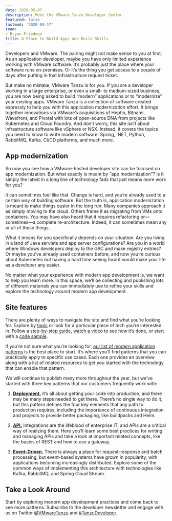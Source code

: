 ```yaml
---
date: 2020-05-07
description: Meet the VMware Tanzu Developer Center.
featured: false
lastmod: '2020-09-17'
team:
- Bryan Friedman
title: A Place to Build Apps and Build Skills
---
```


Developers and VMware. The pairing might not make sense to you at first. As an application developer, maybe you have only limited experience working with VMware software. It’s probably just the place where your software runs on-premises. Or it’s the thing you get access to a couple of days after putting in that infrastructure request ticket.

But make no mistake, VMware Tanzu is for you. If you are a developer working in a large enterprise, or even a small- to medium-sized business, you are now being asked to build “modern” applications or to “modernize” your existing apps. VMware Tanzu is a collection of software created expressly to help you with this application modernization effort. It brings together innovations via VMware’s acquisitions of Heptio, Bitnami, Wavefront, and Pivotal with lots of open-source DNA from projects like Kubernetes and Cloud Foundry. And don’t worry, this site isn’t about infrastructure software like vSphere or NSX. Instead, it covers the topics you need to know to write modern software: Spring, .NET, Python, RabbitMQ, Kafka, CI/CD platforms, and much more.

## App modernization

So now you see how a VMware-hosted developer site can be focused on app modernization. But what exactly is meant by “app modernization”? Is it simply the latest in a long line of technology fads that just means more work for you? 

It can sometimes feel like that. Change is hard, and you’re already used to a certain way of building software. But the truth is, application modernization is meant to make things easier in the long run. Many companies approach it as simply moving to the cloud. Others frame it as migrating from VMs onto containers. You may have also heard that it requires refactoring or—sometimes—a complete re-architecture. Indeed, it can sometimes mean any or all of these things. 

What it means for you specifically depends on your situation. Are you living in a land of Java servlets and app server configurations? Are you in a world where Windows developers deploy to the GAC and make registry entries? Or maybe you’ve already used containers before, and now you’re curious about Kubernetes but having a hard time seeing how it would make your life as a developer any easier. 

No matter what your experience with modern app development is, we want to help you learn more. In this space, we’ll be collecting and publishing lots of different materials you can immediately use to refine your skills and explore the technology around modern app development.

## Site features

There are plenty of ways to navigate the site and find what you’re looking for. Explore by [topic](/topics) or look for a particular piece of tech you’re interested in. Follow a [step-by-step guide](/guides), [watch a video](/videos) to see how it’s done, or start with a [code sample](/samples).

If you’re not sure what you’re looking for, [our list of modern application patterns](/patterns) is the best place to start. It’s where you’ll find patterns that you can practically apply to specific use cases. Each one provides an overview along with a list of related resources to get you started with the technology that can enable that pattern.

We will continue to publish many more throughout the year, but we’ve started with three key patterns that our customers frequently work with:

1. [**Deployment.**](/patterns/deployment) It’s all about getting your code into production, and there may be many steps needed to get there. There’s no single way to do it, but this pattern defines the four key elements that any path to production requires, including the importance of continuous integration and projects to provide better packaging, like buildpacks and Helm.

2. [**API.**](/patterns/api) Integrations are the lifeblood of enterprise IT, and APIs are a critical way of realizing them. Here you’ll learn some best practices for writing and managing APIs and take a look at important related concepts, like the basics of REST and how to use a gateway.

3. [**Event-Driven.**](/patterns/eventing) There is always a place for request-response and batch processing, but event-based systems have grown in popularity, with applications becoming increasingly distributed. Explore some of the common ways of implementing this architecture with technologies like Kafka, RabbitMQ, and Spring Cloud Stream.

## Take a Look Around

Start by exploring modern app development practices and come back to see more patterns. Subscribe to the developer newsletter and engage with us on Twitter [@VMwareTanzu](https://twitter.com/vmwaretanzu) and [#TanzuDeveloper](https://twitter.com/search?q=%23TanzuDeveloper).